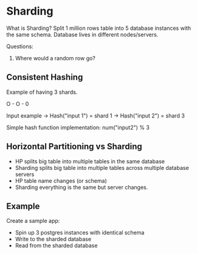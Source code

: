 # Sharding 

What is Sharding? Split 1 million rows table into 5 database instances with the same schema. Database lives in different nodes/servers.

Questions:
1. Where would a random row go?

## Consistent Hashing
Example of having 3 shards.

O       -        O        -        0

Input example
-> Hash("input 1") = shard 1
-> Hash("input 2") = shard 3

Simple hash function implementation: num("input2") % 3

## Horizontal Partitioning vs Sharding
- HP splits big table into multiple tables in the same database
- Sharding splits big table into multiple tables across multiple database servers
- HP table name changes (or schema)
- Sharding everything is the same but server changes.

## Example
Create a sample app:
- Spin up 3 postgres instances with identical schema 
- Write to the sharded database
- Read from the sharded database